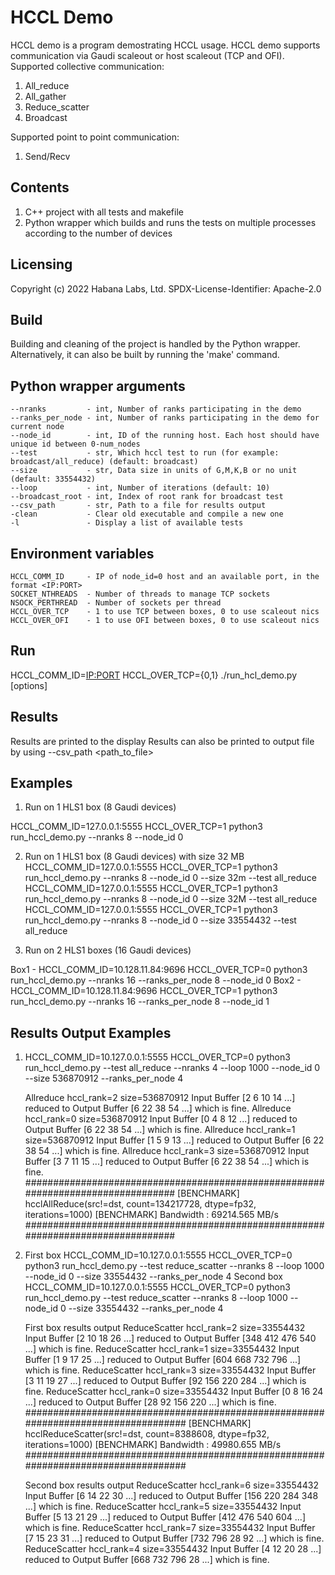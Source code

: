 # HCCL Demo
HCCL demo is a program demostrating HCCL usage.
HCCL demo supports communication via Gaudi scaleout or host scaleout (TCP and OFI).
Supported collective communication:
1. All_reduce
2. All_gather
3. Reduce_scatter
4. Broadcast

Supported point to point communication:
1. Send/Recv

## Contents
1. C++ project with all tests and makefile
2. Python wrapper which builds and runs the tests on multiple processes according to the number of devices

## Licensing
Copyright (c) 2022 Habana Labs, Ltd.
SPDX-License-Identifier: Apache-2.0

## Build
Building and cleaning of the project is handled by the Python wrapper.
Alternatively, it can also be built by running the 'make' command.

## Python wrapper arguments
    --nranks         - int, Number of ranks participating in the demo
    --ranks_per_node - int, Number of ranks participating in the demo for current node
    --node_id        - int, ID of the running host. Each host should have unique id between 0-num_nodes
    --test           - str, Which hccl test to run (for example: broadcast/all_reduce) (default: broadcast)
    --size           - str, Data size in units of G,M,K,B or no unit (default: 33554432)
    --loop           - int, Number of iterations (default: 10)
    --broadcast_root - int, Index of root rank for broadcast test
    --csv_path       - str, Path to a file for results output
    -clean           - Clear old executable and compile a new one
    -l               - Display a list of available tests

## Environment variables
    HCCL_COMM_ID     - IP of node_id=0 host and an available port, in the format <IP:PORT>
    SOCKET_NTHREADS  - Number of threads to manage TCP sockets
    NSOCK_PERTHREAD  - Number of sockets per thread
    HCCL_OVER_TCP    - 1 to use TCP between boxes, 0 to use scaleout nics
    HCCL_OVER_OFI    - 1 to use OFI between boxes, 0 to use scaleout nics

## Run
HCCL_COMM_ID=<IP:PORT> HCCL_OVER_TCP={0,1} ./run_hcl_demo.py [options]

## Results
Results are printed to the display
Results can also be printed to output file by using --csv_path <path_to_file>

## Examples
1. Run on 1 HLS1 box (8 Gaudi devices)

HCCL_COMM_ID=127.0.0.1:5555 HCCL_OVER_TCP=1 python3 run_hccl_demo.py --nranks 8 --node_id 0

2. Run on 1 HLS1 box (8 Gaudi devices) with size 32 MB
HCCL_COMM_ID=127.0.0.1:5555 HCCL_OVER_TCP=1 python3 run_hccl_demo.py --nranks 8 --node_id 0 --size 32m --test all_reduce
HCCL_COMM_ID=127.0.0.1:5555 HCCL_OVER_TCP=1 python3 run_hccl_demo.py --nranks 8 --node_id 0 --size 32M --test all_reduce
HCCL_COMM_ID=127.0.0.1:5555 HCCL_OVER_TCP=1 python3 run_hccl_demo.py --nranks 8 --node_id 0 --size 33554432 --test all_reduce

3. Run on 2 HLS1 boxes (16 Gaudi devices)

Box1 -  HCCL_COMM_ID=10.128.11.84:9696 HCCL_OVER_TCP=0 python3 run_hccl_demo.py --nranks 16 --ranks_per_node 8 --node_id 0
Box2 -  HCCL_COMM_ID=10.128.11.84:9696 HCCL_OVER_TCP=1 python3 run_hccl_demo.py --nranks 16 --ranks_per_node 8 --node_id 1

## Results Output Examples

1. HCCL_COMM_ID=10.127.0.0.1:5555 HCCL_OVER_TCP=0 python3 run_hccl_demo.py --test all_reduce --nranks 4 --loop 1000 --node_id 0 --size 536870912 --ranks_per_node 4

   Allreduce hccl_rank=2 size=536870912 <float> Input Buffer [2 6 10 14 ...] reduced to Output Buffer [6 22 38 54 ...] which is fine.
   Allreduce hccl_rank=0 size=536870912 <float> Input Buffer [0 4 8 12 ...] reduced to Output Buffer [6 22 38 54 ...] which is fine.
   Allreduce hccl_rank=1 size=536870912 <float> Input Buffer [1 5 9 13 ...] reduced to Output Buffer [6 22 38 54 ...] which is fine.
   Allreduce hccl_rank=3 size=536870912 <float> Input Buffer [3 7 11 15 ...] reduced to Output Buffer [6 22 38 54 ...] which is fine.
   #################################################################################
   [BENCHMARK] hcclAllReduce(src!=dst, count=134217728, dtype=fp32, iterations=1000)
   [BENCHMARK]     Bandwidth     : 69214.565 MB/s
   #################################################################################

2. First box
   HCCL_COMM_ID=10.127.0.0.1:5555 HCCL_OVER_TCP=0 python3 run_hccl_demo.py --test reduce_scatter --nranks 8 --loop 1000 --node_id 0 --size 33554432 --ranks_per_node 4
   Second box
   HCCL_COMM_ID=10.127.0.0.1:5555 HCCL_OVER_TCP=0 python3 run_hccl_demo.py --test reduce_scatter --nranks 8 --loop 1000 --node_id 0 --size 33554432 --ranks_per_node 4

   First box results output
   ReduceScatter hccl_rank=2 size=33554432 <float> Input Buffer [2 10 18 26 ...] reduced to Output Buffer [348 412 476 540 ...] which is fine.
   ReduceScatter hccl_rank=1 size=33554432 <float> Input Buffer [1 9 17 25 ...] reduced to Output Buffer [604 668 732 796 ...] which is fine.
   ReduceScatter hccl_rank=3 size=33554432 <float> Input Buffer [3 11 19 27 ...] reduced to Output Buffer [92 156 220 284 ...] which is fine.
   ReduceScatter hccl_rank=0 size=33554432 <float> Input Buffer [0 8 16 24 ...] reduced to Output Buffer [28 92 156 220 ...] which is fine.
   ###################################################################################
   [BENCHMARK] hcclReduceScatter(src!=dst, count=8388608, dtype=fp32, iterations=1000)
   [BENCHMARK]     Bandwidth     : 49980.655 MB/s
   ###################################################################################

   Second box results output
   ReduceScatter hccl_rank=6 size=33554432 <float> Input Buffer [6 14 22 30 ...] reduced to Output Buffer [156 220 284 348 ...] which is fine.
   ReduceScatter hccl_rank=5 size=33554432 <float> Input Buffer [5 13 21 29 ...] reduced to Output Buffer [412 476 540 604 ...] which is fine.
   ReduceScatter hccl_rank=7 size=33554432 <float> Input Buffer [7 15 23 31 ...] reduced to Output Buffer [732 796 28 92 ...] which is fine.
   ReduceScatter hccl_rank=4 size=33554432 <float> Input Buffer [4 12 20 28 ...] reduced to Output Buffer [668 732 796 28 ...] which is fine.



